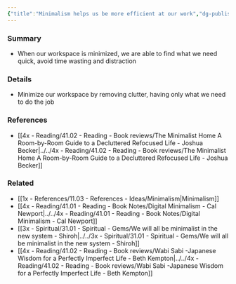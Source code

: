 ```yaml
---
{"title":"Minimalism helps us be more efficient at our work","dg-publish":true,"tags":[],"date created":"Thursday, November 10th 2022, 11:46:13 pm","date modified":"Thursday, November 10th 2022, 11:52:09 pm","permalink":"/1x-references/11-03-references-ideas/minimalism-helps-us-be-more-efficient-at-our-work/","dgHomeLink":true,"dgPassFrontmatter":true,"dgShowBacklinks":true,"dgShowLocalGraph":false,"dgShowInlineTitle":true}
---
```



### Summary
- When our workspace is minimized, we are able to find what we need quick, avoid time wasting and distraction

### Details
- Minimize our workspace by removing clutter, having only what we need to do the job

### References
- [[4x - Reading/41.02 - Reading - Book reviews/The Minimalist Home A Room-by-Room Guide to a Decluttered Refocused Life - Joshua Becker|../../4x - Reading/41.02 - Reading - Book reviews/The Minimalist Home A Room-by-Room Guide to a Decluttered Refocused Life - Joshua Becker]]

### Related
- [[1x - References/11.03 - References - Ideas/Minimalism|Minimalism]]
- [[4x - Reading/41.01 - Reading - Book Notes/Digital Minimalism - Cal Newport|../../4x - Reading/41.01 - Reading - Book Notes/Digital Minimalism - Cal Newport]]
- [[3x - Spiritual/31.01 - Spiritual - Gems/We will all be minimalist in the new system - Shiroh|../../3x - Spiritual/31.01 - Spiritual - Gems/We will all be minimalist in the new system - Shiroh]]
- [[4x - Reading/41.02 - Reading - Book reviews/Wabi Sabi -Japanese Wisdom for a Perfectly Imperfect Life - Beth Kempton|../../4x - Reading/41.02 - Reading - Book reviews/Wabi Sabi -Japanese Wisdom for a Perfectly Imperfect Life - Beth Kempton]]
